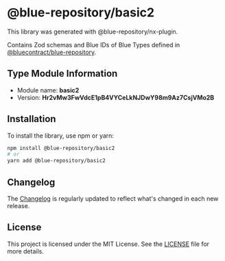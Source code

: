 # @blue-repository/basic2

This library was generated with @blue-repository/nx-plugin.

Contains Zod schemas and Blue IDs of Blue Types defined in [@bluecontract/blue-repository](https://github.com/bluecontract/blue-repository).

## Type Module Information

- Module name: **basic2**
- Version: **Hr2vMw3FwVdcE1pB4VYCeLkNJDwY98m9Az7CsjVMo2B**

## Installation

To install the library, use npm or yarn:

```bash
npm install @blue-repository/basic2
# or
yarn add @blue-repository/basic2
```

## Changelog

The [Changelog](https://github.com/bluecontract/blue-repository-js/blob/main/libs/basic2/CHANGELOG.md) is regularly updated to reflect what's changed in each new release.

## License

This project is licensed under the MIT License. See the [LICENSE](LICENSE) file for more details.
